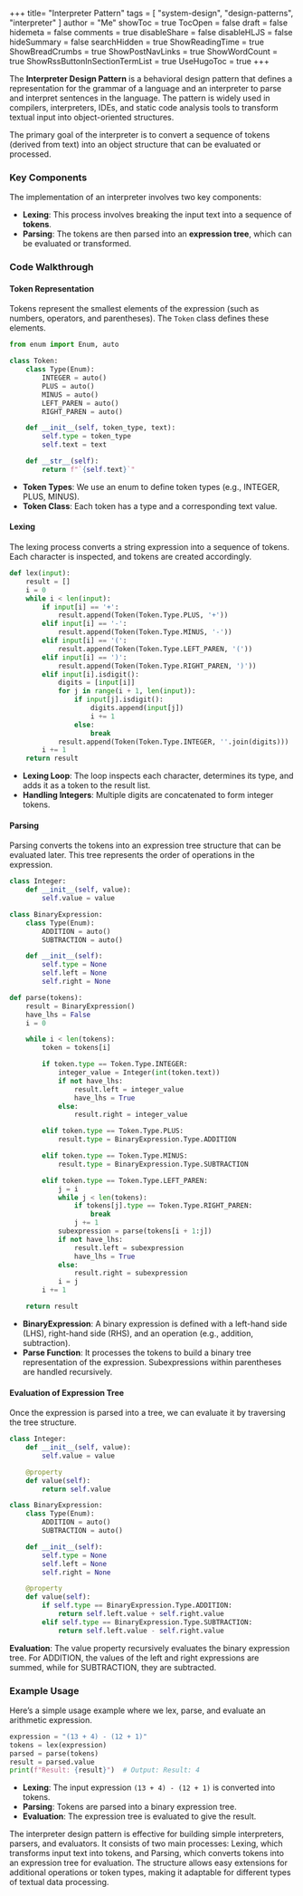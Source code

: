 +++
title= "Interpreter Pattern"
tags = [ "system-design",  "design-patterns", "interpreter" ]
author = "Me"
showToc = true
TocOpen = false
draft = false
hidemeta = false
comments = true
disableShare = false
disableHLJS = false
hideSummary = false
searchHidden = true
ShowReadingTime = true
ShowBreadCrumbs = true
ShowPostNavLinks = true
ShowWordCount = true
ShowRssButtonInSectionTermList = true
UseHugoToc = true
+++

The **Interpreter Design Pattern** is a behavioral design pattern that defines a representation for the grammar of a language and an interpreter to parse and interpret sentences in the language. The pattern is widely used in compilers, interpreters, IDEs, and static code analysis tools to transform textual input into object-oriented structures.

The primary goal of the interpreter is to convert a sequence of tokens (derived from text) into an object structure that can be evaluated or processed.

### Key Components

The implementation of an interpreter involves two key components:

- **Lexing**: This process involves breaking the input text into a sequence of **tokens**.
- **Parsing**: The tokens are then parsed into an **expression tree**, which can be evaluated or transformed.

### Code Walkthrough

#### Token Representation

Tokens represent the smallest elements of the expression (such as numbers, operators, and parentheses). The `Token` class defines these elements.

```python
from enum import Enum, auto

class Token:
    class Type(Enum):
        INTEGER = auto()
        PLUS = auto()
        MINUS = auto()
        LEFT_PAREN = auto()
        RIGHT_PAREN = auto()

    def __init__(self, token_type, text):
        self.type = token_type
        self.text = text

    def __str__(self):
        return f"`{self.text}`"
```

- **Token Types**: We use an enum to define token types (e.g., INTEGER, PLUS, MINUS).
- **Token Class**: Each token has a type and a corresponding text value.

#### Lexing

The lexing process converts a string expression into a sequence of tokens. Each character is inspected, and tokens are created accordingly.

```python
def lex(input):
    result = []
    i = 0
    while i < len(input):
        if input[i] == '+':
            result.append(Token(Token.Type.PLUS, '+'))
        elif input[i] == '-':
            result.append(Token(Token.Type.MINUS, '-'))
        elif input[i] == '(':
            result.append(Token(Token.Type.LEFT_PAREN, '('))
        elif input[i] == ')':
            result.append(Token(Token.Type.RIGHT_PAREN, ')'))
        elif input[i].isdigit():
            digits = [input[i]]
            for j in range(i + 1, len(input)):
                if input[j].isdigit():
                    digits.append(input[j])
                    i += 1
                else:
                    break
            result.append(Token(Token.Type.INTEGER, ''.join(digits)))
        i += 1
    return result
```

- **Lexing Loop**: The loop inspects each character, determines its type, and adds it as a token to the result list.
- **Handling Integers**: Multiple digits are concatenated to form integer tokens.

#### Parsing

Parsing converts the tokens into an expression tree structure that can be evaluated later. This tree represents the order of operations in the expression.

```python
class Integer:
    def __init__(self, value):
        self.value = value

class BinaryExpression:
    class Type(Enum):
        ADDITION = auto()
        SUBTRACTION = auto()

    def __init__(self):
        self.type = None
        self.left = None
        self.right = None

def parse(tokens):
    result = BinaryExpression()
    have_lhs = False
    i = 0

    while i < len(tokens):
        token = tokens[i]

        if token.type == Token.Type.INTEGER:
            integer_value = Integer(int(token.text))
            if not have_lhs:
                result.left = integer_value
                have_lhs = True
            else:
                result.right = integer_value

        elif token.type == Token.Type.PLUS:
            result.type = BinaryExpression.Type.ADDITION

        elif token.type == Token.Type.MINUS:
            result.type = BinaryExpression.Type.SUBTRACTION

        elif token.type == Token.Type.LEFT_PAREN:
            j = i
            while j < len(tokens):
                if tokens[j].type == Token.Type.RIGHT_PAREN:
                    break
                j += 1
            subexpression = parse(tokens[i + 1:j])
            if not have_lhs:
                result.left = subexpression
                have_lhs = True
            else:
                result.right = subexpression
            i = j
        i += 1

    return result
```

- **BinaryExpression**: A binary expression is defined with a left-hand side (LHS), right-hand side (RHS), and an operation (e.g., addition, subtraction).
- **Parse Function**: It processes the tokens to build a binary tree representation of the expression. Subexpressions within parentheses are handled recursively.

#### Evaluation of Expression Tree

Once the expression is parsed into a tree, we can evaluate it by traversing the tree structure.

```python
class Integer:
    def __init__(self, value):
        self.value = value

    @property
    def value(self):
        return self.value

class BinaryExpression:
    class Type(Enum):
        ADDITION = auto()
        SUBTRACTION = auto()

    def __init__(self):
        self.type = None
        self.left = None
        self.right = None

    @property
    def value(self):
        if self.type == BinaryExpression.Type.ADDITION:
            return self.left.value + self.right.value
        elif self.type == BinaryExpression.Type.SUBTRACTION:
            return self.left.value - self.right.value
```

**Evaluation**: The value property recursively evaluates the binary expression tree. For ADDITION, the values of the left and right expressions are summed, while for SUBTRACTION, they are subtracted.

### Example Usage

Here’s a simple usage example where we lex, parse, and evaluate an arithmetic expression.

```python
expression = "(13 + 4) - (12 + 1)"
tokens = lex(expression)
parsed = parse(tokens)
result = parsed.value
print(f"Result: {result}")  # Output: Result: 4
```

- **Lexing**: The input expression `(13 + 4) - (12 + 1)` is converted into tokens.
- **Parsing**: Tokens are parsed into a binary expression tree.
- **Evaluation**: The expression tree is evaluated to give the result.

The interpreter design pattern is effective for building simple interpreters, parsers, and evaluators. It consists of two main processes: Lexing, which transforms input text into tokens, and Parsing, which converts tokens into an expression tree for evaluation. The structure allows easy extensions for additional operations or token types, making it adaptable for different types of textual data processing.
